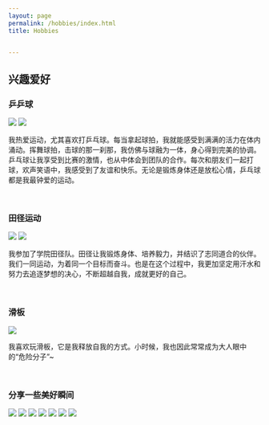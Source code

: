 ```yaml
---
layout: page
permalink: /hobbies/index.html
title: Hobbies


---
```


## 兴趣爱好

### 乒乒球

<div class="second">
<img src="/images/table_tennis1.jpg">
<img src="/images/table_tennis2.jpg">
</div>


我热爱运动，尤其喜欢打乒乓球。每当拿起球拍，我就能感受到满满的活力在体内涌动。挥舞球拍，击球的那一刹那，我仿佛与球融为一体，身心得到完美的协调。乒乓球让我享受到比赛的激情，也从中体会到团队的合作。每次和朋友们一起打球，欢声笑语中，我感受到了友谊和快乐。无论是锻炼身体还是放松心情，乒乓球都是我最钟爱的运动。

[乒乒球比赛视频]: https://www.bilibili.com/video/BV1Xs4y1M7Fu?p=3&amp;vd_source=bd3fe4791174b1cf1b4560c01950f60a

<br>

### 田径运动

<div class="second">
<img src="/images/运动会1.jpg">
<img src="/images/运动会2.jpg">
</div>

我参加了学院田径队。田径让我锻炼身体、培养毅力，并结识了志同道合的伙伴。我们一同运动，为着同一个目标而奋斗。也是在这个过程中，我更加坚定用汗水和努力去追逐梦想的决心，不断超越自我，成就更好的自己。

<br>

### 滑板

<div class="second">
<img src="/images/滑板.png">
</div>


我喜欢玩滑板，它是我释放自我的方式。小时候，我也因此常常成为大人眼中的“危险分子”~

<br>

### 分享一些美好瞬间

<div class="third">
<img src="/images/cat.jpg">
<img src="/images/flower1.jpg">
<img src="/images/flower2.jpg">
<img src="/images/icecream.jpg">
<img src="/images/sunset.jpg">
<img src="/images/烤肉.jpg">
<img src="/images/风景.jpg">
</div>

